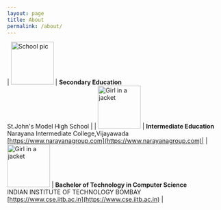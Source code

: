 ```yaml
---
layout: page
title: About
permalink: /about/
---
```


| <img src="https://content3.jdmagicbox.com/comp/krishna/q1/9999p8676.8676.171226090808.p8q1/catalogue/st-johns-em-model-high-school-bantumilli-krishna-schools-kjkc8s45wx-250.jpg" alt="School pic" style="width:100px;height:100px;"> | <strong>Secondary Education</strong> <br> St.John's Model High School |
| <img src="https://www.narayanaschools.in/wp-content/webp-images/Home-Images/vision-narayana.webp" alt="Girl in a jacket" style="width:100px;height:100px;"> |   <strong>Intermediate Education </strong>  <br> Narayana Intermediate College,Vijayawada <br> [https://www.narayanagroup.com](https://www.narayanagroup.com)|
| <img src="https://upload.wikimedia.org/wikipedia/en/thumb/1/1d/Indian_Institute_of_Technology_Bombay_Logo.svg/330px-Indian_Institute_of_Technology_Bombay_Logo.svg.png" alt="Girl in a jacket" style="width:100px;height:100px;"> |  <strong>Bachelor of Technology in Computer Science</strong> <br>  INDIAN INSTITUTE OF TECHNOLOGY BOMBAY <br> [https://www.cse.iitb.ac.in](https://www.cse.iitb.ac.in) |
